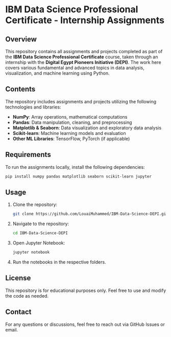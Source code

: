 # IBM Data Science Professional Certificate - Internship Assignments

## Overview
This repository contains all assignments and projects completed as part of the **IBM Data Science Professional Certificate** course, taken through an internship with the **Digital Egypt Pioneers Initiative (DEPI)**. The work here covers various fundamental and advanced topics in data analysis, visualization, and machine learning using Python.

## Contents
The repository includes assignments and projects utilizing the following technologies and libraries:
- **NumPy**: Array operations, mathematical computations
- **Pandas**: Data manipulation, cleaning, and preprocessing
- **Matplotlib & Seaborn**: Data visualization and exploratory data analysis
- **Scikit-learn**: Machine learning models and evaluation
- **Other ML Libraries**: TensorFlow, PyTorch (if applicable)



## Requirements
To run the assignments locally, install the following dependencies:
```bash
pip install numpy pandas matplotlib seaborn scikit-learn jupyter
```

## Usage
1. Clone the repository:
   ```bash
   git clone https://github.com/LouaiMuhammed/IBM-Data-Science-DEPI.git
   ```
2. Navigate to the repository:
   ```bash
   cd IBM-Data-Science-DEPI
   ```
3. Open Jupyter Notebook:
   ```bash
   jupyter notebook
   ```
4. Run the notebooks in the respective folders.

## License
This repository is for educational purposes only. Feel free to use and modify the code as needed.

## Contact
For any questions or discussions, feel free to reach out via GitHub Issues or email.

